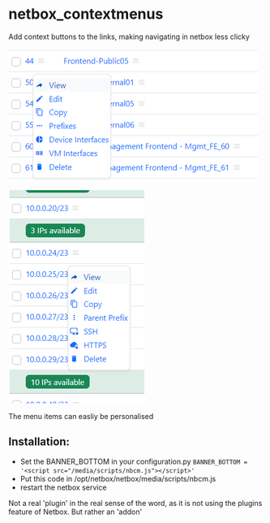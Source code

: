 # netbox_contextmenus
Add context buttons to the links, making navigating in netbox less clicky

![nbcm1](docs/nbcm3.png)

![nbcm2](docs/nbcm4.png)

The menu items can easliy be personalised

## Installation:

- Set the BANNER_BOTTOM in your configuration.py   ```BANNER_BOTTOM = '<script src="/media/scripts/nbcm.js"></script>'```
- Put this code in /opt/netbox/netbox/media/scripts/nbcm.js
- restart the netbox service

Not a real 'plugin' in the real sense of the word, as it is not using the plugins feature of Netbox.
But rather an 'addon' 
